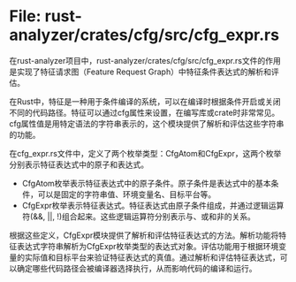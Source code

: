 # File: rust-analyzer/crates/cfg/src/cfg_expr.rs

在rust-analyzer项目中，rust-analyzer/crates/cfg/src/cfg_expr.rs文件的作用是实现了特征请求图（Feature Request Graph）中特征条件表达式的解析和评估。

在Rust中，特征是一种用于条件编译的系统，可以在编译时根据条件开启或关闭不同的代码路径。特征可以通过cfg属性来设置，在编写库或crate时非常常见。cfg属性值是用特定语法的字符串表示的，这个模块提供了解析和评估这些字符串的功能。

在cfg_expr.rs文件中，定义了两个枚举类型：CfgAtom和CfgExpr，这两个枚举分别表示特征表达式中的原子和表达式。

- CfgAtom枚举表示特征表达式中的原子条件。原子条件是表达式中的基本条件，可以是固定的字符串值、环境变量名、目标平台等。
- CfgExpr枚举表示特征表达式。特征表达式由原子条件组成，并通过逻辑运算符(&&, ||, !)组合起来。这些逻辑运算符分别表示与、或和非的关系。

根据这些定义，CfgExpr模块提供了解析和评估特征表达式的方法。解析功能将特征表达式字符串解析为CfgExpr枚举类型的表达式对象。评估功能用于根据环境变量的实际值和目标平台来验证特征表达式的真值。通过解析和评估特征表达式，可以确定哪些代码路径会被编译器选择执行，从而影响代码的编译和运行。

